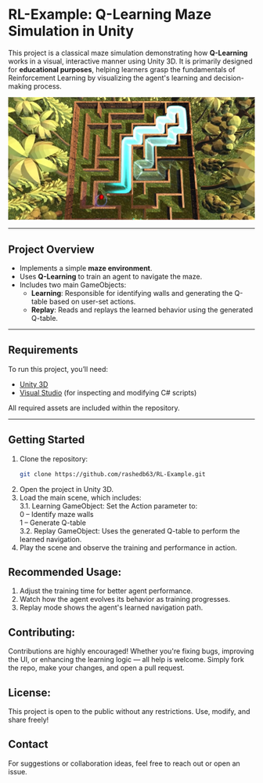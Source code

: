 # RL-Example: Q-Learning Maze Simulation in Unity

This project is a classical maze simulation demonstrating how **Q-Learning** works in a visual, interactive manner using Unity 3D. It is primarily designed for **educational purposes**, helping learners grasp the fundamentals of Reinforcement Learning by visualizing the agent's learning and decision-making process.

![My Screenshot](RL_Example.jpg)

---

## Project Overview

- Implements a simple **maze environment**.
- Uses **Q-Learning** to train an agent to navigate the maze.
- Includes two main GameObjects:
  - **Learning**: Responsible for identifying walls and generating the Q-table based on user-set actions.
  - **Replay**: Reads and replays the learned behavior using the generated Q-table.

---

## Requirements

To run this project, you’ll need:

- [Unity 3D](https://unity.com/)
- [Visual Studio](https://visualstudio.microsoft.com/) (for inspecting and modifying C# scripts)

All required assets are included within the repository.

---

## Getting Started

1. Clone the repository:
   ```bash
   git clone https://github.com/rashedb63/RL-Example.git

2. Open the project in Unity 3D.
3. Load the main scene, which includes:<br/>
   3.1. Learning GameObject: Set the Action parameter to:<br/> 
   0 – Identify maze walls<br/>
   1 – Generate Q-table<br/>
   3.2. Replay GameObject: Uses the generated Q-table to perform the learned navigation.<br/>
4. Play the scene and observe the training and performance in action.

## Recommended Usage:
1. Adjust the training time for better agent performance.
2. Watch how the agent evolves its behavior as training progresses.
3. Replay mode shows the agent's learned navigation path.

## Contributing:
Contributions are highly encouraged! Whether you're fixing bugs, improving the UI, or enhancing the learning logic — all help is welcome.
Simply fork the repo, make your changes, and open a pull request.

## License:
This project is open to the public without any restrictions. Use, modify, and share freely!

## Contact
For suggestions or collaboration ideas, feel free to reach out or open an issue.
